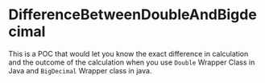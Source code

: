 # DifferenceBetweenDoubleAndBigdecimal

This is a POC that would let you know the exact difference in calculation and the outcome of the calculation when you use   `Double` Wrapper Class in Java and `BigDecimal` Wrapper class in java.
